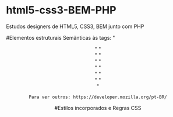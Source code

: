 # html5-css3-BEM-PHP
Estudos designers de HTML5, CSS3, BEM junto com PHP

#Elementos estruturais
Semânticas às tags:
	"<header>"
	"<article>"
	"<aside>"
	"<footer>"
	"<nav>"
	"<section>"
	"<main>"

	Para ver outros: https://developer.mozilla.org/pt-BR/
	
#Estilos incorporados e Regras CSS


	
